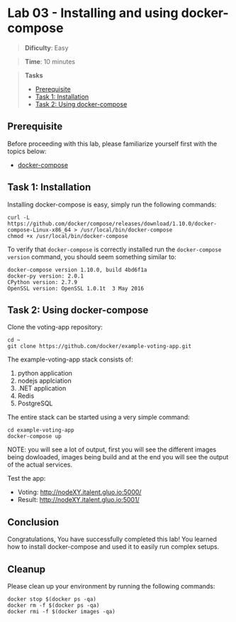# Lab 03 - Installing and using docker-compose

> **Dificulty**: Easy

> **Time**: 10 minutes

> **Tasks**
> - [Prerequisite](#Prerequisite)
> - [Task 1: Installation](#task-1-installation)
> - [Task 2: Using docker-compose](#task-2-using-docker-compose)

## Prerequisite

Before proceeding with this lab, please familiarize yourself first with the topics below:

* [docker-compose](https://docs.docker.com/engine/reference/glossary/#compose)

## Task 1: Installation

Installing docker-compose is easy, simply run the following commands:

```
curl -L https://github.com/docker/compose/releases/download/1.10.0/docker-compose-Linux-x86_64 > /usr/local/bin/docker-compose
chmod +x /usr/local/bin/docker-compose
```

To verify that `docker-compose` is correctly installed run the `docker-compose version` command, you should seem something similar to:

```
docker-compose version 1.10.0, build 4bd6f1a
docker-py version: 2.0.1
CPython version: 2.7.9
OpenSSL version: OpenSSL 1.0.1t  3 May 2016
```

## Task 2: Using docker-compose 

Clone the voting-app repository:

```
cd ~
git clone https://github.com/docker/example-voting-app.git
```

The example-voting-app stack consists of:

1. python application
2. nodejs applciation
3. .NET application
4. Redis
5. PostgreSQL

The entire stack can be started using a very simple command:

```
cd example-voting-app
docker-compose up
```

NOTE: you will see a lot of output, first you will see the different images being dowloaded, images being build and at the end you will see the output of the actual services.

Test the app:
- Voting: http://nodeXY.italent.gluo.io:5000/
- Result: http://nodeXY.italent.gluo.io:5001/


## Conclusion

Congratulations, You have successfully completed this lab! You learned how to install docker-compose and used it to easily run complex setups.


## Cleanup

Please clean up your environment by running the following commands:

```
docker stop $(docker ps -qa)
docker rm -f $(docker ps -qa)
docker rmi -f $(docker images -qa)
```
